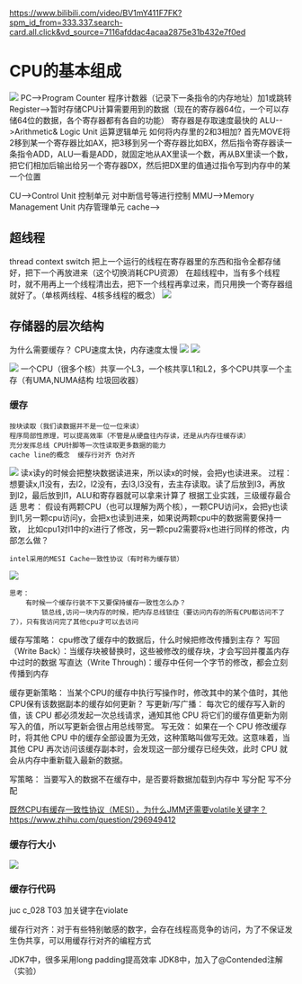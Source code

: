 https://www.bilibili.com/video/BV1mY411F7FK?spm_id_from=333.337.search-card.all.click&vd_source=7116afddac4acaa2875e31b432e7f0ed
# CPU的基本组成
![](images/2022-09-18-19-32-55.png)
PC-->Program Counter 程序计数器（记录下一条指令的内存地址）加1或跳转  
Register-->暂时存储CPU计算需要用到的数据（现在的寄存器64位，一个可以存储64位的数据，各个寄存器都有各自的功能）        寄存器是存取速度最快的
ALU-->Arithmetic& Logic Unit 运算逻辑单元
    如何将内存里的2和3相加?
    首先MOVE将2移到某一个寄存器比如AX，把3移到另一个寄存器比如BX，然后指令寄存器读一条指令ADD，ALU一看是ADD，就固定地从AX里读一个数，再从BX里读一个数，把它们相加后输出给另一个寄存器DX，然后把DX里的值通过指令写到内存中的某一个位置

CU-->Control Unit 控制单元   对中断信号等进行控制
MMU-->Memory Management Unit 内存管理单元
cache-->

## 超线程
thread context switch 把上一个运行的线程在寄存器里的东西和指令全都存储好，把下一个再放进来（这个切换消耗CPU资源）
在超线程中，当有多个线程时，就不用再上一个线程清出去，把下一个线程再拿过来，而只用换一个寄存器组就好了。（单核两线程、4核多线程的概念）
![](images/2022-09-18-19-45-09.png)

## 存储器的层次结构
为什么需要缓存？
CPU速度太快，内存速度太慢
![](images/2022-09-18-19-48-02.png)
![](images/2022-09-18-19-48-16.png)


![](images/2022-09-18-19-56-47.png)
一个CPU（很多个核）共享一个L3，一个核共享L1和L2，多个CPU共享一个主存（有UMA,NUMA结构 垃圾回收器）

### 缓存
    按块读取（我们读数据并不是一位一位来读）
    程序局部性原理，可以提高效率（不管是从硬盘往内存读，还是从内存往缓存读）
    充分发挥总线 CPU针脚等一次性读取更多数据的能力
    cache line的概念  缓存行对齐 伪对齐
![](images/2022-09-18-20-11-25.png)
    读x读y的时候会把整块数据读进来，所以读x的时候，会把y也读进来。
    过程：
        想要读x,l1没有，去l2，l2没有，去l3,l3没有，去主存读取。读了后放到l3，再放到l2，最后放到l1，ALU和寄存器就可以拿来计算了
    根据工业实践，三级缓存最合适 
    思考：
    假设有两颗CPU（也可以理解为两个核），一颗CPU访问x，会把y也读到l1,另一颗cpu访问y，会把x也读到进来，如果说两颗cpu中的数据需要保持一致，
    比如cpu1对l1中的x进行了修改，另一颗cpu2需要将x也进行同样的修改，内部怎么做？

    intel采用的MESI Cache一致性协议（有时称为缓存锁）
![](images/2022-09-18-20-29-19.png)

    思考：
        有时候一个缓存行装不下又要保持缓存一致性怎么办？
            锁总线,访问一块内存的时候，把内存总线锁住（要访问内存的所有CPU都访问不了了），只有我访问完了其他cpu才可以去访问

缓存写策略：
cpu修改了缓存中的数据后，什么时候把修改传播到主存？
写回（Write Back）：当缓存块被替换时，这些被修改的缓存块，才会写回并覆盖内存中过时的数据
写直达（Write Through)：缓存中任何一个字节的修改，都会立刻传播到内存

缓存更新策略：
当某个CPU的缓存中执行写操作时，修改其中的某个值时，其他CPU保有该数据副本的缓存如何更新？
写更新/写广播：
    每次它的缓存写入新的值，该 CPU 都必须发起一次总线请求，通知其他 CPU 将它们的缓存值更新为刚写入的值，所以写更新会很占用总线带宽。
写无效：
    如果在一个 CPU 修改缓存时，将其他 CPU 中的缓存全部设置为无效，这种策略叫做写无效。这意味着，当其他 CPU 再次访问该缓存副本时，会发现这一部分缓存已经失效，此时 CPU 就会从内存中重新载入最新的数据。

写策略：
当要写入的数据不在缓存中，是否要将数据加载到内存中
    写分配
    写不分配

[既然CPU有缓存一致性协议（MESI），为什么JMM还需要volatile关键字？](https://www.zhihu.com/question/296949412/answer/760347883)
https://www.zhihu.com/question/296949412



### 缓存行大小
![](images/2022-09-18-20-36-30.png)

### 缓存行代码
juc c_028 T03
加关键字在violate

缓存行对齐：对于有些特别敏感的数字，会存在线程高竞争的访问，为了不保证发生伪共享，可以用缓存行对齐的编程方式

JDK7中，很多采用long padding提高效率
JDK8中，加入了@Contended注解（实验）